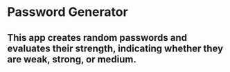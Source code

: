 # Password Generator

## This app creates random passwords and evaluates their strength, indicating whether they are weak, strong, or medium.
